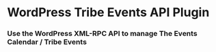 WordPress Tribe Events API Plugin
=================================

### Use the WordPress XML-RPC API to manage The Events Calendar / Tribe Events
